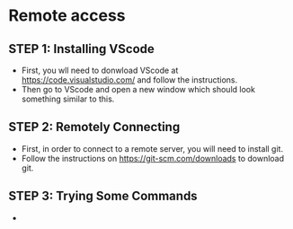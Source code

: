 # Remote access
## STEP 1: Installing VScode
- First, you wll need to donwload VScode at <https://code.visualstudio.com/> and follow the instructions.
- Then go to VScode and open a new window which should look something similar to this. 

## STEP 2: Remotely Connecting
- First, in order to connect to a remote server, you will need to install git.
- Follow the instructions on <https://git-scm.com/downloads> to download git.

## STEP 3: Trying Some Commands
- 
